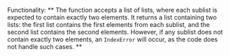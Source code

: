 Functionality: ** The function accepts a list of lists, where each sublist is expected to contain exactly two elements. It returns a list containing two lists: the first list contains the first elements from each sublist, and the second list contains the second elements. However, if any sublist does not contain exactly two elements, an `IndexError` will occur, as the code does not handle such cases. **
